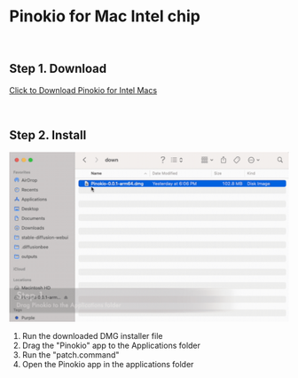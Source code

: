 # Pinokio for Mac Intel chip

<br>

## Step 1. Download

<a href="https://github.com/pinokiocomputer/pinokio/releases/download/0.1.12/Pinokio-0.1.12.dmg" class='btn'>Click to Download Pinokio for Intel Macs</a>

<br>

## Step 2. Install

![macinstall.gif](macinstall.gif)

1. Run the downloaded DMG installer file
2. Drag the "Pinokio" app to the Applications folder
3. Run the "patch.command"
4. Open the Pinokio app in the applications folder
